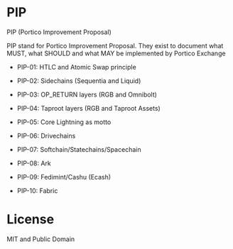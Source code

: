 # PIP
PIP (Portico Improvement Proposal)

PIP stand for Portico Improvement Proposal. They exist to document what MUST, what SHOULD and what MAY be implemented by Portico Exchange

- PIP-01: HTLC and Atomic Swap principle

- PIP-02: Sidechains (Sequentia and Liquid)

- PIP-03: OP_RETURN layers (RGB and Omnibolt)

- PIP-04: Taproot layers  (RGB and Taproot Assets)

- PIP-05: Core Lightning as motto

- PIP-06: Drivechains 

- PIP-07: Softchain/Statechains/Spacechain

- PIP-08: Ark

- PIP-09: Fedimint/Cashu (Ecash)

- PIP-10: Fabric

# License

MIT and Public Domain
